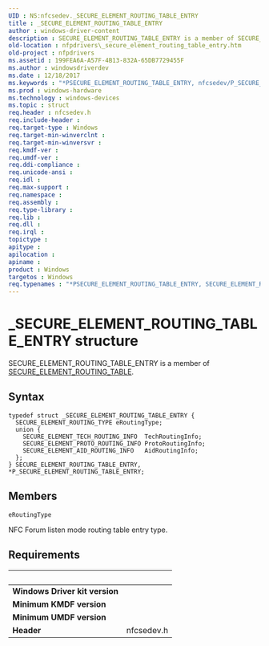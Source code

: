 ```yaml
---
UID : NS:nfcsedev._SECURE_ELEMENT_ROUTING_TABLE_ENTRY
title : _SECURE_ELEMENT_ROUTING_TABLE_ENTRY
author : windows-driver-content
description : SECURE_ELEMENT_ROUTING_TABLE_ENTRY is a member of SECURE_ELEMENT_ROUTING_TABLE.
old-location : nfpdrivers\_secure_element_routing_table_entry.htm
old-project : nfpdrivers
ms.assetid : 199FEA6A-A57F-4B13-832A-65DB7729455F
ms.author : windowsdriverdev
ms.date : 12/18/2017
ms.keywords : "*PSECURE_ELEMENT_ROUTING_TABLE_ENTRY, nfcsedev/P_SECURE_ELEMENT_ROUTING_TABLE_ENTRY, SECURE_ELEMENT_ROUTING_TABLE_ENTRY, _SECURE_ELEMENT_ROUTING_TABLE_ENTRY, P_SECURE_ELEMENT_ROUTING_TABLE_ENTRY structure pointer [Near-Field Proximity Drivers], P_SECURE_ELEMENT_ROUTING_TABLE_ENTRY, nfpdrivers._secure_element_routing_table_entry, nfcsedev/_SECURE_ELEMENT_ROUTING_TABLE_ENTRY, SECURE_ELEMENT_ROUTING_TABLE_ENTRY structure [Near-Field Proximity Drivers]"
ms.prod : windows-hardware
ms.technology : windows-devices
ms.topic : struct
req.header : nfcsedev.h
req.include-header : 
req.target-type : Windows
req.target-min-winverclnt : 
req.target-min-winversvr : 
req.kmdf-ver : 
req.umdf-ver : 
req.ddi-compliance : 
req.unicode-ansi : 
req.idl : 
req.max-support : 
req.namespace : 
req.assembly : 
req.type-library : 
req.lib : 
req.dll : 
req.irql : 
topictype : 
apitype : 
apilocation : 
apiname : 
product : Windows
targetos : Windows
req.typenames : "*PSECURE_ELEMENT_ROUTING_TABLE_ENTRY, SECURE_ELEMENT_ROUTING_TABLE_ENTRY"
---
```


# _SECURE_ELEMENT_ROUTING_TABLE_ENTRY structure
SECURE_ELEMENT_ROUTING_TABLE_ENTRY is a member of <a href="..\nfcsedev\ns-nfcsedev-_secure_element_routing_table.md">SECURE_ELEMENT_ROUTING_TABLE</a>.

## Syntax
````
typedef struct _SECURE_ELEMENT_ROUTING_TABLE_ENTRY {
  SECURE_ELEMENT_ROUTING_TYPE eRoutingType;
  union {
    SECURE_ELEMENT_TECH_ROUTING_INFO  TechRoutingInfo;
    SECURE_ELEMENT_PROTO_ROUTING_INFO ProtoRoutingInfo;
    SECURE_ELEMENT_AID_ROUTING_INFO   AidRoutingInfo;
  };
} SECURE_ELEMENT_ROUTING_TABLE_ENTRY, *P_SECURE_ELEMENT_ROUTING_TABLE_ENTRY;
````

## Members


`eRoutingType`

NFC Forum listen mode routing table entry type.


## Requirements
| &nbsp; | &nbsp; |
| ---- |:---- |
| **Windows Driver kit version** |  |
| **Minimum KMDF version** |  |
| **Minimum UMDF version** |  |
| **Header** | nfcsedev.h |